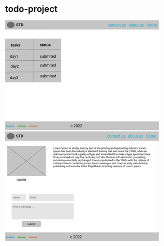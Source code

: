 # todo-project 
![homewireframe](./assets/homewireframe.png)
![aboutwireframe](./assets/aboutwireframe.png)